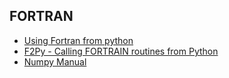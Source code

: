 


## FORTRAN

* [Using Fortran from python](http://arogozhnikov.github.io/2015/11/29/using-fortran-from-python.html)
* [F2Py - Calling FORTRAIN routines from Python](https://www.numfys.net/howto/F2PY/)
* [Numpy Manual](https://docs.scipy.org/doc/numpy/f2py/)